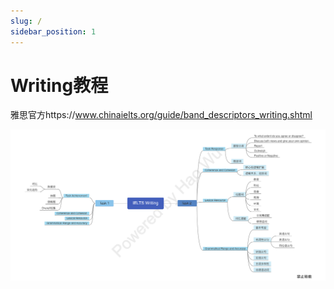 ```yaml
---
slug: /
sidebar_position: 1
---
```

# Writing教程
雅思官方https://www.chinaielts.org/guide/band_descriptors_writing.shtml



![Writing Guide](./Writing-Guide.png)